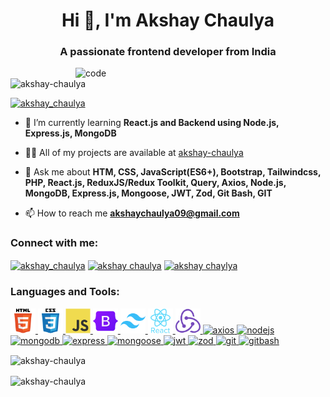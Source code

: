 <h1 align="center">Hi 👋, I'm Akshay Chaulya</h1>
<h3 align="center">A passionate frontend developer from India</h3>

<img align="right" src="https://encrypted-tbn0.gstatic.com/images?q=tbn:ANd9GcTgmXy69YzLGpXQPHvzqK837u_fkSiFu5cg7Q&usqp=CAU" alt="code" 
width="400px">

<p align="left"> <img src="https://komarev.com/ghpvc/?username=akshay-chaulya&label=Profile%20views&color=0e75b6&style=flat" alt="akshay-chaulya" /> </p>

<p align="left"> <a href="https://twitter.com/akshay_chaulya" target="blank"><img src="https://img.shields.io/twitter/follow/akshay_chaulya?logo=twitter&style=for-the-badge" alt="akshay_chaulya" /></a> </p>

- 🌱 I’m currently learning **React.js and Backend using Node.js, Express.js, MongoDB**

- 👨‍💻 All of my projects are available at [akshay-chaulya](https://github.com/akshay-chaulya/)

- 💬 Ask me about **HTM, CSS, JavaScript(ES6+), Bootstrap, Tailwindcss, PHP, React.js,  ReduxJS/Redux Toolkit, Query, Axios, Node.js, MongoDB, Express.js, Mongoose, JWT, Zod, Git Bash, GIT**

- 📫 How to reach me **akshaychaulya09@gmail.com**

<h3 align="left">Connect with me:</h3>
<p align="left">
<a href="https://twitter.com/akshay_chaulya" target="blank"><img align="center" src="https://raw.githubusercontent.com/rahuldkjain/github-profile-readme-generator/master/src/images/icons/Social/twitter.svg" alt="akshay_chaulya" height="30" width="40" /></a>
<a href="https://www.linkedin.com/in/akshay-chaulya-5674552b3/" target="blank"><img align="center" src="https://raw.githubusercontent.com/rahuldkjain/github-profile-readme-generator/master/src/images/icons/Social/linked-in-alt.svg" alt="akshay chaulya" height="30" width="40" /></a>
<a href="https://www.instagram.com/akshay_chaulya/" target="blank"><img align="center" src="https://raw.githubusercontent.com/rahuldkjain/github-profile-readme-generator/master/src/images/icons/Social/instagram.svg" alt="akshay chaylya" height="30" width="40" /></a>
</p>

<h3 align="left">Languages and Tools:</h3>
<p align="left">
  <a href="https://www.w3.org/html/" target="_blank" rel="noreferrer">
    <img src="https://raw.githubusercontent.com/devicons/devicon/master/icons/html5/html5-original-wordmark.svg" alt="html5" width="40" height="40"/>
  </a>
  <a href="https://www.w3schools.com/css/" target="_blank" rel="noreferrer">
    <img src="https://raw.githubusercontent.com/devicons/devicon/master/icons/css3/css3-original-wordmark.svg" alt="css3" width="40" height="40"/>
  </a>
  <a href="https://developer.mozilla.org/en-US/docs/Web/JavaScript" target="_blank" rel="noreferrer">
    <img src="https://raw.githubusercontent.com/devicons/devicon/master/icons/javascript/javascript-original.svg" alt="javascript" width="40" height="40"/>
  </a>
  <a href="https://getbootstrap.com" target="_blank" rel="noreferrer">
    <img src="https://raw.githubusercontent.com/devicons/devicon/master/icons/bootstrap/bootstrap-original.svg" alt="bootstrap" width="40" height="40"/>
  </a>
  <a href="https://tailwindcss.com" target="_blank" rel="noreferrer">
    <img src="https://raw.githubusercontent.com/devicons/devicon/master/icons/tailwindcss/tailwindcss-original.svg" alt="tailwindcss" width="40" height="40"/>
  </a>
  <a href="https://reactjs.org" target="_blank" rel="noreferrer">
    <img src="https://raw.githubusercontent.com/devicons/devicon/master/icons/react/react-original-wordmark.svg" alt="react" width="40" height="40"/>
  </a>
  <a href="https://redux.js.org/" target="_blank" rel="noreferrer">
    <img src="https://raw.githubusercontent.com/devicons/devicon/master/icons/redux/redux-original.svg" alt="redux" width="40" height="40"/>
  </a>
  <a href="https://axios-http.com/" target="_blank" rel="noreferrer">
    <img src="https://upload.wikimedia.org/wikipedia/commons/c/c8/Axios_logo_%282020%29.svg" alt="axios" width="40" height="40"/>
  </a>
  <a href="https://nodejs.org" target="_blank" rel="noreferrer">
    <img src="https://encrypted-tbn0.gstatic.com/images?q=tbn:ANd9GcS1Wk_mcFmr5VsIqWBGpVuYb-hgK0uSiySJuw&s" alt="nodejs" width="40" height="40"/>
  </a>
  <a href="https://www.mongodb.com/" target="_blank" rel="noreferrer">
    <img src="https://encrypted-tbn0.gstatic.com/images?q=tbn:ANd9GcRntoWjZ62js93sAqbdA8BfN1fXoPGVh9dVvQ&s" alt="mongodb" width="40" height="40"/>
  </a>
  <a href="https://expressjs.com" target="_blank" rel="noreferrer">
    <img src="https://i0.wp.com/iotbyhvm.ooo/wp-content/uploads/2019/01/expressjs.png?fit=872%2C472&ssl=1" alt="express" width="40" height="40"/>
  </a>
  <a href="https://mongoosejs.com" target="_blank" rel="noreferrer">
    <img src="https://media.licdn.com/dms/image/D5612AQFpmEuUD9ls-g/article-cover_image-shrink_600_2000/0/1691332231032?e=2147483647&v=beta&t=REnQuPjkWQ6BL3OkXiMRQlRt02X5SY9vNrvUG7P1GFs" alt="mongoose" width="40" height="40"/>
  </a>
  <a href="https://jwt.io/" target="_blank" rel="noreferrer">
    <img src="https://seeklogo.com/images/J/jwt-logo-65D86B4640-seeklogo.com.png" alt="jwt" width="40" height="40"/>
  </a>
  <a href="https://zod.dev/" target="_blank" rel="noreferrer">
    <img src="https://avatars.githubusercontent.com/u/66828207?s=200&v=4" alt="zod" width="40" height="40"/>
  </a>
  <a href="https://git-scm.com/" target="_blank" rel="noreferrer">
    <img src="https://www.vectorlogo.zone/logos/git-scm/git-scm-icon.svg" alt="git" width="40" height="40"/>
  </a>
  <a href="https://gitforwindows.org/" target="_blank" rel="noreferrer">
    <img src="https://encrypted-tbn0.gstatic.com/images?q=tbn:ANd9GcQEhuQZklbK0-XpvaT_i77UHiSHZsROwSzFGg&s" alt="gitbash" width="40" height="40"/>
  </a>
</p>



<p><img align="center" src="https://github-readme-stats.vercel.app/api/top-langs?username=akshay-chaulya&show_icons=true&locale=en&layout=compact" alt="akshay-chaulya" /></p>

<p><img align="center" src="https://github-readme-streak-stats.herokuapp.com/?user=akshay-chaulya&" alt="akshay-chaulya" /></p>
